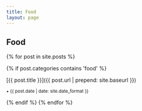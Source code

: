 ```yaml
---
title: Food
layout: page
---
```


## Food

{% for post in site.posts %}



{% if post.categories contains 'food' %}

[{{ post.title }}]({{ post.url | prepend: site.baseurl }})

<small> • {{ post.date | date: site.date_format }}</small>

 {% endif %} {% endfor %}
